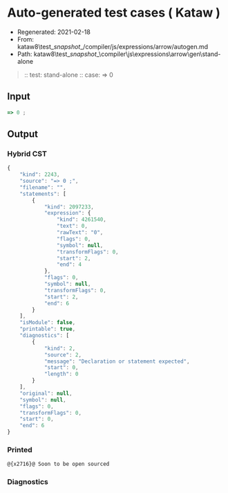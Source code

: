 # Auto-generated test cases ( Kataw )
- Regenerated: 2021-02-18
- From: kataw8\test\__snapshot__/compiler/js/expressions/arrow/autogen.md
- Path: kataw8\test\__snapshot__\compiler\js\expressions\arrow\gen\stand-alone
> :: test: stand-alone
> :: case: => 0
## Input

`````js
=> 0 ;
`````

## Output

### Hybrid CST

```javascript
{
    "kind": 2243,
    "source": "=> 0 ;",
    "filename": "",
    "statements": [
        {
            "kind": 2097233,
            "expression": {
                "kind": 4261540,
                "text": 0,
                "rawText": "0",
                "flags": 0,
                "symbol": null,
                "transformFlags": 0,
                "start": 2,
                "end": 4
            },
            "flags": 0,
            "symbol": null,
            "transformFlags": 0,
            "start": 2,
            "end": 6
        }
    ],
    "isModule": false,
    "printable": true,
    "diagnostics": [
        {
            "kind": 2,
            "source": 2,
            "message": "Declaration or statement expected",
            "start": 0,
            "length": 0
        }
    ],
    "original": null,
    "symbol": null,
    "flags": 0,
    "transformFlags": 0,
    "start": 0,
    "end": 6
}
```

### Printed

```javascript
@{x2716}@ Soon to be open sourced
```

### Diagnostics

```javascript

```

